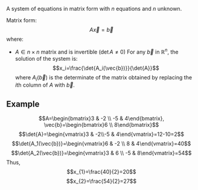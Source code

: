 A system of equations in matrix form with $n$ equations and $n$ unknown.

Matrix form: $$A\vec{x}=\vec{b}$$ where:

- $A\in n\times n$ matrix and is invertible ($\det{A}\ne0$)
  For any $\vec{b}$ in $\mathbb{R}^n$, the solution of the system is: $$x_i=\frac{\det{A_i(\vec{b})}}{\det{A}}$$ where $A_i(\vec{b})$ is the determinate of the matrix obtained by replacing the $i$th column of $A$ with $\vec{b}$.

## Example

$$A=\begin{bmatrix}3 & -2 \\ -5 & 4\end{bmatrix}, \vec{b}=\begin{bmatrix}6 \\ 8\end{bmatrix}$$
$$\det{A}=\begin{vmatrix}3 & -2\\-5 & 4\end{vmatrix}=12-10=2$$
$$\det{A_1(\vec{b})}=\begin{vmatrix}6 & -2 \\ 8 & 4\end{vmatrix}=40$$
$$\det{A_2(\vec{b})}=\begin{vmatrix}3 & 6 \\ -5 & 8\end{vmatrix}=54$$
Thus,
$$x_{1}=\frac{40}{2}=20$$
$$x_{2}=\frac{54}{2}=27$$
